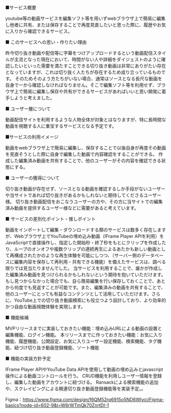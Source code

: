 ■サービス概要

youtube等の動画サービスを編集ソフト等を用いずwebブラウザ上で簡易に編集し他者に共有、または保存することで再度見直したいと思った際に、履歴やお気に入りから確認できるサービス。

■ このサービスへの思い・作りたい理由

昨今切り抜き動画や配信等に字幕をつけアップロードするという動画配信スタイルが主流となった現在において、時間がない人や詳細をダイジェストのように確認したいといった需要を満たすことできる切り抜き動画は非常にありがたい存在となっていますが、これは切り抜く人たちが存在するため成り立っているものです。
そのためそのよう方たちがいない場合、通常はソースとなる長尺な動画を自身で一から確認しなければなりません。そこで編集ソフト等を利用せず、ブラウザ上で簡易に編集し保存や共有ができるサービスがあればいいと思い開発に着手しようと考えました。

■ ユーザー層について

動画配信サイトを利用するような人物全体が対象とはなりますが、特に長時間な動画を視聴する人に重宝するサービスとなる予定です。

■サービスの利用イメージ

動画をwebブラウザ上で簡易に編集し、保存することで以後自身が再度その動画を見直そうとした際に自身で編集した動画で内容確認をすることができる。
作成した編集済み動画を共有することで、他のユーザーがその内容を確認できる状態にする。

■ ユーザーの獲得について

切り抜き動画が存在せず、ソースとなる動画を確認するしか手段がないユーザーや当サイトであれば切り抜きがあるかもしれないと期待してくださるユーザー様。
切り抜き動画配信をおこなうユーザーの方や、その方に当サイトでの編集済み動画を提供するユーザー様などに需要があると考えています。

■ サービスの差別化ポイント・推しポイント

動画をインポートして編集・ダウンロードする類のサービスは数多く存在しますが、Webブラウザ上でYouTubeの埋め込み動画（IFrame Player APIを利用）をJavaScriptで直接操作し、指定した開始秒・終了秒をもとにクリップを作成したり、ループのオンオフや複数クリップの連続再生によるあたかも新しい動画として再構成されたかのような再生体験を可能にしつつ、（サーバー側のデータベースに編集内容を保存して再利用・共有できる機能）を備えたサービスは、調べる限りでは見当たりませんでした。
当サービスを利用することで、誰かが作成した編集済み動画を見つけられるかもしれないという期待を抱いていただけます。もし見つからなかった場合でも、自ら簡易編集を行い保存しておくことで、あとから何度でも見返すことが可能です。また、編集済みの動画を共有することで、他のユーザーにとっても有益なコンテンツとして活用していただけます。さらに、YouTube上での切り抜き動画検索にも役立つよう設計しており、より効率的かつ自由な動画視聴体験を実現します。

■ 機能候補

MVPリリースまでに実装しておきたい機能：埋め込みURLによる動画の設置と編集機能、ログイン機能。
本リリースまでに作っておきたい機能：お気に入り機能、履歴機能、公開設定、お気に入りユーザー設定機能、検索機能、タグ機能、紐づけ切り抜き動画登録機能、ソート機能

■ 機能の実装方針予定

IFrame Player APIやYouTube Data APIを使用して動画の埋め込みとjavascript操作による動画コントロールを行う。
CRUD機能を利用しユーザー情報を登録し、編集した動画をアカウントに紐づける。
Ransackによる検索機能の追加や、スクレイピングによる関連切り抜き動画登録機能等を実装予定。。

Figma：https://www.figma.com/design/f6QM52rq6915o5ND6WIvci/Figma-basics?node-id=602-9&t=W6rWTmQk70ZnrtDI-1
